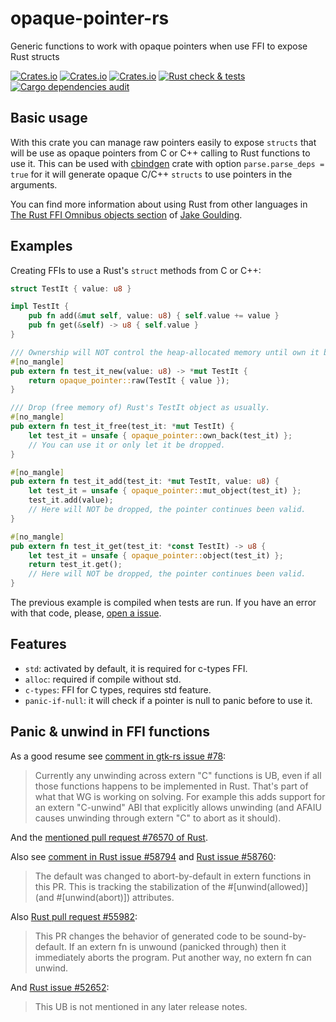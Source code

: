 # opaque-pointer-rs

Generic functions to work with opaque pointers when use FFI to expose Rust structs

[![Crates.io](https://img.shields.io/crates/v/opaque-pointer)](https://crates.io/crates/opaque-pointer)
[![Crates.io](https://img.shields.io/crates/l/opaque-pointer)](https://unlicense.org/)
[![Crates.io](https://img.shields.io/crates/d/opaque-pointer)](.)
[![Rust check & tests](https://github.com/jhg/opaque-pointer-rs/actions/workflows/rust-check-test.yml/badge.svg)](https://github.com/jhg/opaque-pointer-rs/actions/workflows/rust-check-test.yml)
[![Cargo dependencies audit](https://github.com/jhg/opaque-pointer-rs/actions/workflows/cargo-audit.yml/badge.svg)](https://github.com/jhg/opaque-pointer-rs/actions/workflows/cargo-audit.yml)

## Basic usage

With this crate you can manage raw pointers easily to expose `structs` that will be
 use as opaque pointers from C or C++ calling to Rust functions to use it. This
 can be used with [cbindgen](https://crates.io/crates/cbindgen) crate with option `parse.parse_deps = true`
 for it will generate opaque C/C++ `structs` to use pointers in the arguments.

You can find more information about using Rust from other languages in
 [The Rust FFI Omnibus objects section](http://jakegoulding.com/rust-ffi-omnibus/objects/)
 of [Jake Goulding](https://github.com/shepmaster).

## Examples

Creating FFIs to use a Rust's `struct` methods from C or C++:

```rust
struct TestIt { value: u8 }

impl TestIt {
    pub fn add(&mut self, value: u8) { self.value += value }
    pub fn get(&self) -> u8 { self.value }
}

/// Ownership will NOT control the heap-allocated memory until own it back.
#[no_mangle]
pub extern fn test_it_new(value: u8) -> *mut TestIt {
    return opaque_pointer::raw(TestIt { value });
}

/// Drop (free memory of) Rust's TestIt object as usually.
#[no_mangle]
pub extern fn test_it_free(test_it: *mut TestIt) {
    let test_it = unsafe { opaque_pointer::own_back(test_it) };
    // You can use it or only let it be dropped.
}

#[no_mangle]
pub extern fn test_it_add(test_it: *mut TestIt, value: u8) {
    let test_it = unsafe { opaque_pointer::mut_object(test_it) };
    test_it.add(value);
    // Here will NOT be dropped, the pointer continues been valid.
}

#[no_mangle]
pub extern fn test_it_get(test_it: *const TestIt) -> u8 {
    let test_it = unsafe { opaque_pointer::object(test_it) };
    return test_it.get();
    // Here will NOT be dropped, the pointer continues been valid.
}
```

The previous example is compiled when tests are run. If you have an error
with that code, please, [open a issue](https://github.com/jhg/opaque-pointer-rs/issues?q=is%3Aissue+is%3Aopen).

## Features

- `std`: activated by default, it is required for c-types FFI.
- `alloc`: required if compile without std.
- `c-types`: FFI for C types, requires std feature.
- `panic-if-null`: it will check if a pointer is null to panic before to use it.

## Panic & unwind in FFI functions

As a good resume see [comment in gtk-rs issue #78](https://github.com/gtk-rs/gtk-rs/issues/78#issuecomment-753841968):
> Currently any unwinding across extern "C" functions is UB, even if all those functions happens
> to be implemented in Rust. That's part of what that WG is working on solving.
> For example this adds support for an extern "C-unwind" ABI that explicitly allows unwinding (and AFAIU causes
> unwinding through extern "C" to abort as it should).

And the [mentioned pull request #76570 of Rust](https://github.com/rust-lang/rust/pull/76570).

Also see [comment in Rust issue #58794](https://github.com/rust-lang/rust/issues/58794#issuecomment-468109183)
 and [Rust issue #58760](https://github.com/rust-lang/rust/issues/58760):
> The default was changed to abort-by-default in extern functions in this PR.
> This is tracking the stabilization of the #[unwind(allowed)] (and #[unwind(abort)]) attributes.

Also [Rust pull request #55982](https://github.com/rust-lang/rust/pull/55982):
> This PR changes the behavior of generated code to be sound-by-default. If an extern fn is unwound (panicked through) then it immediately aborts the program. Put another way, no extern fn can unwind.

And [Rust issue #52652](https://github.com/rust-lang/rust/issues/52652):
> This UB is not mentioned in any later release notes.
